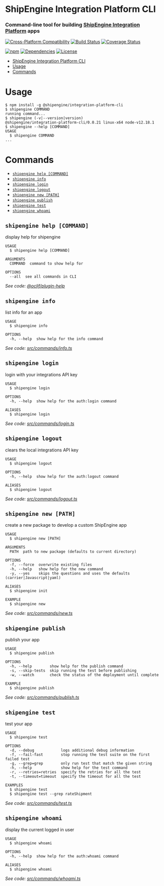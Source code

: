 # ShipEngine Integration Platform CLI

### Command-line tool for building [ShipEngine Integration Platform](https://www.shipengine.com/docs/integration-platform/) apps

[![Cross-Platform Compatibility](https://shipengine.github.io/img/badges/os-badges.svg)](https://github.com/ShipEngine/shipengine-integration-platform-cli/actions)
[![Build Status](https://github.com/ShipEngine/shipengine-integration-platform-cli/workflows/CI-CD/badge.svg)](https://github.com/ShipEngine/shipengine-integration-platform-cli/actions)
[![Coverage Status](https://coveralls.io/repos/github/ShipEngine/shipengine-integration-platform-cli/badge.svg?branch=master)](https://coveralls.io/github/ShipEngine/shipengine-integration-platform-cli)

[![npm](https://img.shields.io/npm/v/@shipengine/integration-platform-cli.svg)](https://www.npmjs.com/package/@shipengine/integration-platform-cli)
[![Dependencies](https://david-dm.org/ShipEngine/shipengine-integration-platform-cli.svg)](https://david-dm.org/ShipEngine/shipengine-integration-platform-cli)
[![License](https://img.shields.io/npm/l/@shipengine/integration-platform-cli.svg)](LICENSE)

<!-- toc -->
* [ShipEngine Integration Platform CLI](#shipengine-integration-platform-cli)
* [Usage](#usage)
* [Commands](#commands)
<!-- tocstop -->

# Usage

<!-- usage -->
```sh-session
$ npm install -g @shipengine/integration-platform-cli
$ shipengine COMMAND
running command...
$ shipengine (-v|--version|version)
@shipengine/integration-platform-cli/0.0.21 linux-x64 node-v12.18.1
$ shipengine --help [COMMAND]
USAGE
  $ shipengine COMMAND
...
```
<!-- usagestop -->

# Commands

<!-- commands -->
* [`shipengine help [COMMAND]`](#shipengine-help-command)
* [`shipengine info`](#shipengine-info)
* [`shipengine login`](#shipengine-login)
* [`shipengine logout`](#shipengine-logout)
* [`shipengine new [PATH]`](#shipengine-new-path)
* [`shipengine publish`](#shipengine-publish)
* [`shipengine test`](#shipengine-test)
* [`shipengine whoami`](#shipengine-whoami)

## `shipengine help [COMMAND]`

display help for shipengine

```
USAGE
  $ shipengine help [COMMAND]

ARGUMENTS
  COMMAND  command to show help for

OPTIONS
  --all  see all commands in CLI
```

_See code: [@oclif/plugin-help](https://github.com/oclif/plugin-help/blob/v3.2.0/src/commands/help.ts)_

## `shipengine info`

list info for an app

```
USAGE
  $ shipengine info

OPTIONS
  -h, --help  show help for the info command
```

_See code: [src/commands/info.ts](https://github.com/ShipEngine/shipengine-integration-platform-cli/blob/v0.0.21/src/commands/info.ts)_

## `shipengine login`

login with your integrations API key

```
USAGE
  $ shipengine login

OPTIONS
  -h, --help  show help for the auth:login command

ALIASES
  $ shipengine login
```

_See code: [src/commands/login.ts](https://github.com/ShipEngine/shipengine-integration-platform-cli/blob/v0.0.21/src/commands/login.ts)_

## `shipengine logout`

clears the local integrations API key

```
USAGE
  $ shipengine logout

OPTIONS
  -h, --help  show help for the auth:logout command

ALIASES
  $ shipengine logout
```

_See code: [src/commands/logout.ts](https://github.com/ShipEngine/shipengine-integration-platform-cli/blob/v0.0.21/src/commands/logout.ts)_

## `shipengine new [PATH]`

create a new package to develop a custom ShipEngine app

```
USAGE
  $ shipengine new [PATH]

ARGUMENTS
  PATH  path to new package (defaults to current directory)

OPTIONS
  -f, --force  overwrite existing files
  -h, --help   show help for the new command
  -y, --yes    skips the questions and uses the defaults (carrier|Javascript|yaml)

ALIASES
  $ shipengine init

EXAMPLE
  $ shipengine new
```

_See code: [src/commands/new.ts](https://github.com/ShipEngine/shipengine-integration-platform-cli/blob/v0.0.21/src/commands/new.ts)_

## `shipengine publish`

publish your app

```
USAGE
  $ shipengine publish

OPTIONS
  -h, --help        show help for the publish command
  -s, --skip-tests  skip running the test before publishing
  -w, --watch       check the status of the deployment until complete

EXAMPLE
  $ shipengine publish
```

_See code: [src/commands/publish.ts](https://github.com/ShipEngine/shipengine-integration-platform-cli/blob/v0.0.21/src/commands/publish.ts)_

## `shipengine test`

test your app

```
USAGE
  $ shipengine test

OPTIONS
  -d, --debug            logs additional debug information
  -f, --fail-fast        stop running the test suite on the first failed test
  -g, --grep=grep        only run test that match the given string
  -h, --help             show help for the test command
  -r, --retries=retries  specify the retries for all the test
  -t, --timeout=timeout  specify the timeout for all the test

EXAMPLES
  $ shipengine test
  $ shipengine test --grep rateShipment
```

_See code: [src/commands/test.ts](https://github.com/ShipEngine/shipengine-integration-platform-cli/blob/v0.0.21/src/commands/test.ts)_

## `shipengine whoami`

display the current logged in user

```
USAGE
  $ shipengine whoami

OPTIONS
  -h, --help  show help for the auth:whoami command

ALIASES
  $ shipengine whoami
```

_See code: [src/commands/whoami.ts](https://github.com/ShipEngine/shipengine-integration-platform-cli/blob/v0.0.21/src/commands/whoami.ts)_
<!-- commandsstop -->
